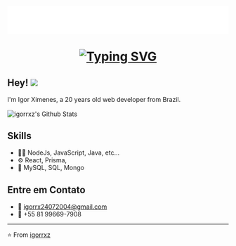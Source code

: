 <h1 align="center">
  <img src="https://raw.githubusercontent.com/martonlederer/martonlederer/master/name.svg" alt="igorrxz" />

[![Typing SVG](https://readme-typing-svg.herokuapp.com?font=Fira+Code&pause=1000&center=true&vCenter=true&random=true&width=500&lines=Full+stack+developer+under+construction;Always+looking+for+new+challenges)](https://git.io/typing-svg)

## Hey! <img src="https://github.com/TheDudeThatCode/TheDudeThatCode/blob/master/Assets/Hi.gif" width="29px"> 
  
I'm Igor Ximenes, a 20 years old web developer from Brazil.

  <img align="center" src="https://github-readme-stats.vercel.app/api?username=igorrxz&include_all_commits=true&count_private=true&show_icons=true&line_height=20&title_color=7A7ADB&icon_color=2234AE&text_color=D3D3D3&bg_color=0,000000,130F40" alt="igorrxz's Github Stats">

## Skills
- 👨‍💻 NodeJs, JavaScript, Java, etc...
- ⚙️ React, Prisma, 
- 💽 MySQL, SQL, Mongo

## Entre em Contato
- 📧 igorrx24072004@gmail.com
- 📱 +55 81 99669-7908

---

⭐️ From [igorrxz](https://github.com/igorrxz)
